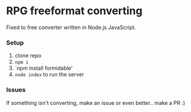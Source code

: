 # RPG freeformat converting

Fixed to free converter written in Node.js JavaScript.

### Setup

1. clone repo
2. `npm i`
3. `npm install formidable'
4. `node index` to run the server

### Issues

If something isn't converting, make an issue or even better.. make a PR :)
